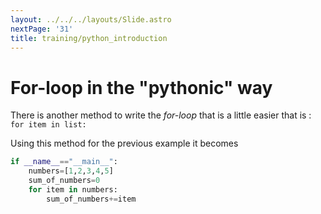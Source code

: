 ```yaml
---
layout: ../../../layouts/Slide.astro
nextPage: '31'
title: training/python_introduction
---
```




# For-loop in the "pythonic" way

There is another method to write the _for-loop_ that is a little easier that is : `for item in list:` 

Using this method for the previous example it becomes

```python
if __name__=="__main__":
    numbers=[1,2,3,4,5]
    sum_of_numbers=0
    for item in numbers:
        sum_of_numbers+=item
```